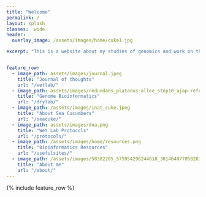 ```yaml
---
title: "Welcome"
permalink: /
layout: splash
classes:  wide
header:
  overlay_image: /assets/images/home/cuke1.jpg

excerpt: "This is a website about my studies of genomics and work on the Sea Cucumber *Apostichopus californicus*. --Jon Eilers"


feature_row:
  - image_path: assets/images/journal.jpeg
    title: "Journal of thoughts"
    url: "/wetlab/"
  - image_path: assets/images/redundans_platanus-allee_step10_ajap-reference.fa.snail.png
    title: "Genome Bioinformatics"
    url: "/drylab/"
  - image_path: /assets/images/inat_cuke.jpeg
    title: "About Sea Cucumbers"
    url: "/seacuke/"
  - image_path: assets/images/dna.png
    title: "Wet Lab Protocols"
    url: "/protocols/"
  - image_path: /assets/images/home/resources.png
    title: "Bioinformatics Resources"
    url: "/usefulsites/"
  - image_path: /assets/images/58382205_575954296244618_3014640770582839296_n.jpg
    title: "About me"
    url: "/about/"
---
```


{% include feature_row %}




